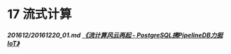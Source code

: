 # 17 流式计算
##### 201612/20161220_01.md   [《流计算风云再起 - PostgreSQL携PipelineDB力挺IoT》](../201612/20161220_01.md)  
